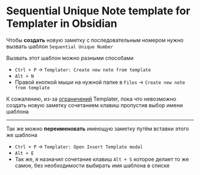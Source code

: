 # Sequential Unique Note template for Templater in Obsidian

Чтобы **создать** новую заметку с последовательным номером нужно вызвать шаблон `Sequential Unique Number`

Вызвать этот шаблон можно разными способами

- `Ctrl + P` -> `Templater: Create new note from template`
- `Alt + N`
- Правой кнопкой мыши на нужной папке в `Files` -> `Create new note from template`

К сожалению, из-за [ограничений](https://github.com/SilentVoid13/Templater/issues/425) Templater, пока что невозможно создать новую заметку сочетанием клавиш пропустив выбор имени шаблона

---

Так же можно **переименовать** имеющую заметку путём вставки этого же шаблона

- `Ctrl + P` -> `Templater: Open Insert Template modal`
- `Alt + E`
- Так же, я назначил сочетание клавиш `Alt + S` которое делает то же самое, без необходимости выбирать имя шаблона в списке

